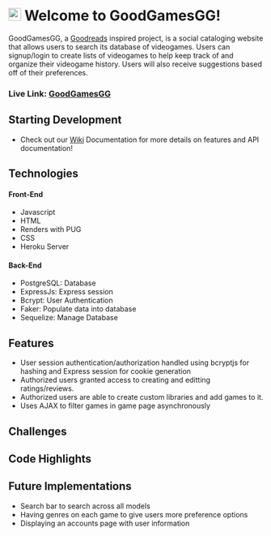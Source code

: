 # <img src="public/favicon.ico" width="25" height="25"> Welcome to GoodGamesGG!

GoodGamesGG, a [Goodreads](https://www.goodreads.com/) inspired project, is a social cataloging website that allows users to search its database of videogames. Users can signup/login to create lists of videogames to help keep track of and organize their videogame history. Users will also receive suggestions based off of their preferences.

### **Live Link: [GoodGamesGG](https://goodgamesgg.herokuapp.com/)**

## Starting Development
- Check out our [Wiki](https://github.com/jiezheng2020/GoodGamesGG/wiki) Documentation for more details on features and API documentation!

## Technologies 
#### Front-End
- Javascript
- HTML
- Renders with PUG
- CSS
- Heroku Server

#### Back-End
- PostgreSQL: Database
- ExpressJs: Express session
- Bcrypt: User Authentication
- Faker: Populate data into database
- Sequelize: Manage Database

## Features
 - User session authentication/authorization handled using bcryptjs for hashing and Express session for cookie generation
 - Authorized users granted access to creating and editting ratings/reviews.
 - Authorized users are able to create custom libraries and add games to it.
 - Uses AJAX to filter games in game page asynchronously

## Challenges

## Code Highlights

## Future Implementations
 - Search bar to search across all models
 - Having genres on each game to give users more preference options
 - Displaying an accounts page with user information
